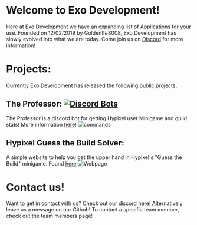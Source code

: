 # Welcome to Exo Development!
Here at Exo Development we have an expanding list of Applications for your use. Founded on 12/02/2019 by Golden!!#8008, Exo Development has slowly evolved into what we are today. Come join us on [Discord](https://discord.gg/RCZhvdDJG8) for more information! 

# Projects:
Currently Exo Development has released the following public projects,

## The Professor: [![Discord Bots](https://top.gg/api/widget/status/652902118151421974.svg)](https://top.gg/bot/652902118151421974)
The Professor is a discord bot for getting Hypixel user Minigame and guild stats! More information [here](https://top.gg/bot/652902118151421974)!
![commands](https://github.com/cgolden15/Assets/blob/main/assets/Screenshot_14.png?raw=true)

## Hypixel Guess the Build Solver:
A simple website to help you get the upper hand in Hypixel's "Guess the Build" minigame. Found [here](https://cgolden15.github.io/guess-the-build/)
![Webpage](https://github.com/cgolden15/Assets/blob/main/assets/Screenshot_15.png?raw=true)

# Contact us!
Want to get in contact with us? Check out our discord [here](https://discord.link/ExoDev)! Alternatively leave us a message on our Github! To contact a specific team member, check out the team members page!
